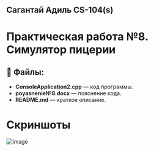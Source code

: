 ## Сагантай Адиль CS-104(s) 

# Практическая работа №8. Симулятор пицерии

## 📝 Файлы:
- **ConsoleApplication2.cpp** — код программы.
- **poyasnenie№8.docx** — пояснение кода.
- **README.md** — краткое описание.

# Скриншоты 

![image](https://github.com/user-attachments/assets/f435d8a2-e651-4fdf-90fd-6cf8cdf7ca82)
